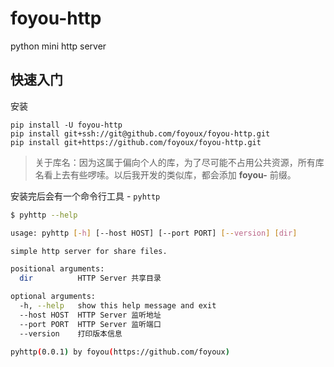 # foyou-http
python mini http server

## 快速入门

安装

```shell
pip install -U foyou-http
pip install git+ssh://git@github.com/foyoux/foyou-http.git
pip install git+https://github.com/foyoux/foyou-http.git
```

> 关于库名：因为这属于偏向个人的库，为了尽可能不占用公共资源，所有库名看上去有些啰嗦。以后我开发的类似库，都会添加 **foyou-** 前缀。

安装完后会有一个命令行工具 - `pyhttp`

```sh
$ pyhttp --help

usage: pyhttp [-h] [--host HOST] [--port PORT] [--version] [dir]

simple http server for share files.

positional arguments:
  dir          HTTP Server 共享目录

optional arguments:
  -h, --help   show this help message and exit
  --host HOST  HTTP Server 监听地址
  --port PORT  HTTP Server 监听端口
  --version    打印版本信息

pyhttp(0.0.1) by foyou(https://github.com/foyoux)
```
